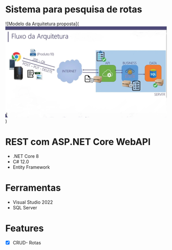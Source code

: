# Sistema para pesquisa de rotas

![Modelo da Arquitetura proposta](![Modelo da Arquitetura proposta](https://raw.githubusercontent.com/jeffreysSharp/master.rotas/refs/heads/main/_docs/img/fluxo-arquitetura.jpg))

# REST com ASP.NET Core WebAPI
- .NET Core 8
- C# 12.0
- Entity Framework 

# Ferramentas
- Visual Studio 2022
- SQL Server

# Features
- [x] CRUD- Rotas
